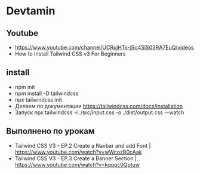 # Devtamin

## Youtube
* https://www.youtube.com/channel/UCRujHTx-jSo4SIS03RA7EuQ/videos
* How to Install Tailwind CSS v3 For Beginners

## install 
* npm init
* npm install -D tailwindcss
* npx tailwindcss init
* Делаем по документации https://tailwindcss.com/docs/installation
* Запуск npx tailwindcss -i ./src/input.css -o ./dist/output.css --watch


## Выполнено по урокам
* Tailwind CSS V3 - EP.2 Create a Navbar and add Font | https://www.youtube.com/watch?v=wWcozB0cAak
* Tailwind CSS V3 - EP.3 Create a Banner Section | https://www.youtube.com/watch?v=kqqqc0Qptuw